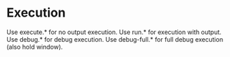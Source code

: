 # Execution

Use execute.\* for no output execution.
Use run.\* for execution with output.
Use debug.\* for debug execution.
Use debug-full.\* for full debug execution (also hold window).
